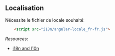 ## Localisation

Nécessite le fichier de locale souhaité:

``` html
    <script src="i18n/angular-locale_fr-fr.js"> 
```

 *Resources*: 

* [i18n and l10n](https://code.angularjs.org/1.4.7/docs/guide/i18n)
